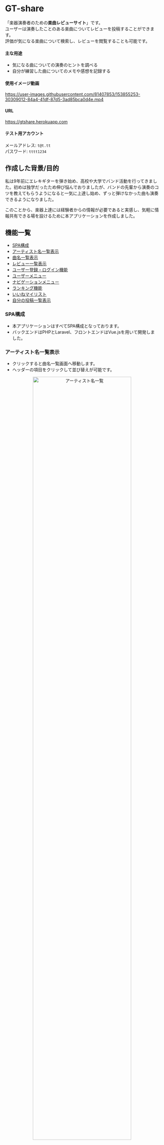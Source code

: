 # GT-share
「楽器演奏者のための**楽曲レビューサイト**」です。\
ユーザーは演奏したことのある楽曲についてレビューを投稿することができます。\
評価が気になる楽曲について検索し、レビューを閲覧することも可能です。

#### 主な用途
- 気になる曲についての演奏のヒントを調べる
- 自分が練習した曲についてのメモや感想を記録する

#### 使用イメージ動画

https://user-images.githubusercontent.com/81407853/153855253-30309012-84a4-41df-87d5-3ad85bca0d4e.mp4


#### URL
https://gtshare.herokuapp.com

#### テスト用アカウント
メールアドレス: `t@t.tt`\
パスワード: `tttt1234`

## 作成した背景/目的
<p>
私は9年前にエレキギターを弾き始め、高校や大学でバンド活動を行ってきました。初めは独学だったため伸び悩んでおりましたが、バンドの先輩から演奏のコツを教えてもらうようになると一気に上達し始め、ずっと弾けなかった曲も演奏できるようになりました。
</p>
<p>
このことから、楽器上達には経験者からの情報が必要であると実感し、気軽に情報共有できる場を設けるために本アプリケーションを作成しました。
</p>

## 機能一覧
- [SPA構成](#SPA構成)
- [アーティスト名一覧表示](#アーティスト名一覧表示)
- [曲名一覧表示](#曲名一覧表示)
- [レビュー一覧表示](#レビュー一覧表示)
- [ユーザー登録・ログイン機能](#ユーザー登録ログイン機能)
- [ユーザーメニュー](#ユーザーメニュー)
- [ナビゲーションメニュー](#ナビゲーションメニュー)
- [ランキング機能](#ランキング機能)
- [いいねマイリスト](#いいねマイリスト)
- [自分の投稿一覧表示](#自分の投稿一覧表示)

### SPA構成
- 本アプリケーションはすべてSPA構成となっております。
- バックエンドはPHPとLaravel、フロントエンドはVue.jsを用いて開発しました。

### アーティスト名一覧表示
- クリックすると曲名一覧画面へ移動します。
- ヘッダーの項目をクリックして並び替えが可能です。

<p align="center">
    <img src="./public/img/ArtistIndex.png" title="アーティスト名一覧" width="80%">
</p>

- 入力した文字と一致するアーティスト名を検索できます。

<p align="center">
    <img src="./public/img/Search.png" title="アーティスト名検索" width="80%">
</p>

- 新規アーティスト名を追加できます。

<p align="center">
    <img src="./public/img/CreateArtist.png" title="新規アーティスト名追加" width="80%">
</p>

### 曲名一覧表示
- クリックするとレビュー一覧画面へ移動します。
- 検索、並び替え、曲名追加が可能です。

<p align="center">
    <img src="./public/img/ArtistShow.png" title="曲名一覧" width="80%">
</p>

### レビュー一覧表示
- レビューの評価をレーダーチャートを用いて視覚的にわかりやすく表示しました。
- 新規投稿、いいね、レビュー並び替えができます。

<p align="center">
    <img src="./public/img/PostIndex.png" title="レビュー一覧" width="80%">
</p>

- 楽器ごとにレビューを表示します。

<p align="center">
    <img src="./public/img/SelectInstrument.png" title="楽器選択" width="20%">
</p>

- 新規レビューボタンをクリックすると投稿ダイアログが表示されます。

<p align="center">
    <img src="./public/img/CreatePost.png" title="レビュー投稿" width="80%">
</p>

- 自分が投稿したレビューは編集・削除が可能です。

<p align="center">
    <img src="./public/img/DeletePost.png" title="レビュー削除" width="80%">
</p>

### ユーザー登録・ログイン機能
- 画面右上のボタンをクリックすると新規登録・ログインダイアログが表示されます。
- Googleアカウントでのログインも可能です。

<p align="center">
    <img src="./public/img/Register.png" title="新規登録" width="40%">
    <img src="./public/img/Login.png" title="ログイン" width="40%">
</p>

### ユーザーメニュー
- ログイン中に画面右上のボタンをクリックすると、ユーザーメニューが表示されます。
- ログアウトなどの機能を利用可能です。

<p align="center">
    <img src="./public/img/UserMenu.png" title="ユーザーメニュー" width="40%">
</p>

### ナビゲーションメニュー
- 画面左上のアイコンをクリックするとナビゲーションメニューが開きます。

<p align="center">
    <img src="./public/img/NavigationMenu.png" title="ナビゲーションメニュー" width="80%">
</p>

### ランキング機能
- 楽器初心者のユーザー向けに、簡単な曲をランキング形式で表示します。
- 楽器ごとに表示を切り替えられます。

<p align="center">
    <img src="./public/img/Ranking.png" title="ランキング" width="80%">
</p>

### いいねマイリスト
- 自分がいいねを押したレビューを見返すことができます。

<p align="center">
    <img src="./public/img/MyFavorite.png" title="いいねマイリスト" width="80%">
</p>

### 自分の投稿一覧表示
- 自分が過去に投稿したレビューを振り返ることができます。

<p align="center">
    <img src="./public/img/MyPosts.png" title="自分の投稿一覧" width="80%">
</p>

### 今後追加したい機能
- スマホ画面へのレスポンシブ対応

## 開発環境
#### OS
- Amazon Linux バージョン2

#### フロントエンド
- HTML/CSS
- Vue v2.5.17
- Vuetify v2.6.2
- Vue-Chartjs v3.5.1

#### バックエンド
- PHP v8.0.13
- Laravel v6.20.44

#### データベース
- MariaDB v10.2.38

#### インフラ
- AWS (Cloud9)

#### デプロイ
- Heroku


## テーブル定義

<p align="center">
    <img src="./public/img/DataTable.png" title="テーブル定義">
</p>

### usersテーブル
|  カラム名  |  データ型  |  詳細  |
| ---- | ---- | ---- |
|  id  |  bigint(20) unsigned  |  ID  |
|  name  |  varchar(255)  |  ユーザー名  |
|  email  |  varchar(255)  |  メールアドレス  |
|  password  |  varchar(255)  |  パスワード  |
|  age  |  tinyint(3) unsigned  |  年齢  |
|  occupation  |  varchar(255)  |  職業  |
|  rememberToken  |  varchar(100)  |  ログイン状態を保持  |
|  created_at  |  timestamp  |  データ作成時間  |
|  updated_at |  timestamp  |  データ更新時間  |

### artistsテーブル
|  カラム名  |  データ型  |  詳細  |
| ---- | ---- | ---- |
|  id  |  int(10) unsigned  |  ID  |
|  name  |  varchar(255)  |  アーティスト名  |
|  created_at  |  timestamp  |  データ作成時間  |
|  updated_at |  timestamp  |  データ更新時間  |

### songsテーブル
|  カラム名  |  データ型  |  詳細  |
| ---- | ---- | ---- |
|  id  |  smallint(5) unsigned  |  ID  |
|  name  |  varchar(255)  |  曲名  |
|  artist_id  |  int(10) unsigned  |  artistsテーブルとの連携用ID  |
|  created_at  |  timestamp  |  データ作成時間  |
|  updated_at |  timestamp  |  データ更新時間  |

### instrumentsテーブル
|  カラム名  |  データ型  |  詳細  |
| ---- | ---- | ---- |
|  id  |  smallint(5) unsigned  |  ID  |
|  name  |  varchar(255)  |  楽器名  |
|  created_at  |  timestamp  |  データ作成時間  |
|  updated_at |  timestamp  |  データ更新時間  |

### postsテーブル
|  カラム名  |  データ型  |  詳細  |
| ---- | ---- | ---- |
|  id  |  bigint(20) unsigned  |  ID  |
|  user_id  |  bigint(20) unsigned  |  usersテーブルとの連携用ID  |
|  song_id  |  smallint(5) unsigned  |  songsテーブルとの連携用ID  |
|  instrument_id  |  smallint(5) unsigned  |  instrumentsテーブルとの連携用ID  |
|  experience  |  tinyint(3) unsigned  |  楽器の経験年数  |
|  score_easy  |  tinyint(3) unsigned  |  簡単度  |
|  score_copy  |  tinyint(3) unsigned  |  耳コピしやすさ  |
|  score_memorize  |  tinyint(3) unsigned  |  覚えやすさ  |
|  score_cost  |  tinyint(3) unsigned  |  必要機材の少なさ  |
|  score_enjoyment  |  tinyint(3) unsigned  |  演奏時の楽しさ  |
|  body  |  text  |  感想  |
|  url  |  varchar(255)  |  演奏動画へのURL  |
|  created_at  |  timestamp  |  データ作成時間  |
|  updated_at |  timestamp  |  データ更新時間  |

### post_userテーブル（いいね機能用の中間テーブル）
|  カラム名  |  データ型  |  詳細  |
| ---- | ---- | ---- |
|  user_id  |  bigint(20) unsigned  |  usersテーブルとの連携用ID  |
|  post_id  |  bigint(20) unsigned  |  postsテーブルとの連携用ID  |
|  created_at  |  timestamp  |  データ作成時間  |
|  updated_at |  timestamp  |  データ更新時間  |
